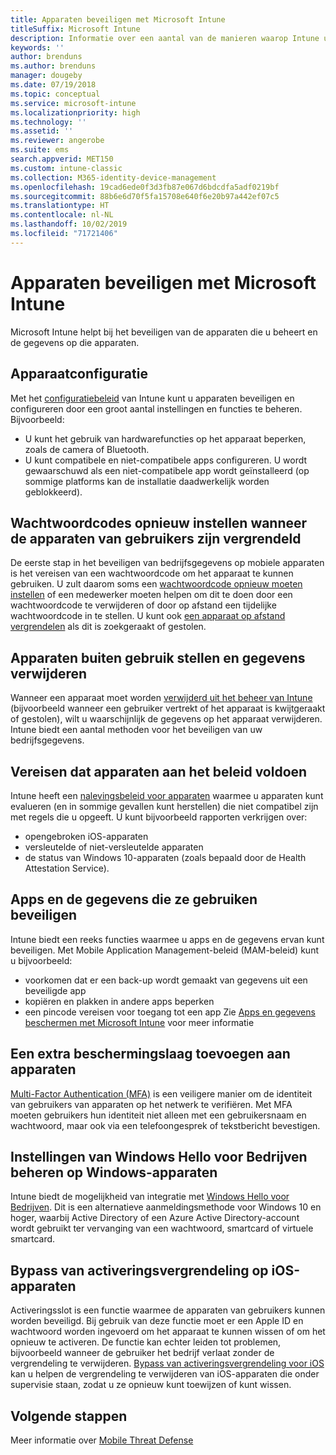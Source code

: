 ```yaml
---
title: Apparaten beveiligen met Microsoft Intune
titleSuffix: Microsoft Intune
description: Informatie over een aantal van de manieren waarop Intune uw apparaten kan beschermen tegen onbevoegde toegang en andere dreigingen.
keywords: ''
author: brenduns
ms.author: brenduns
manager: dougeby
ms.date: 07/19/2018
ms.topic: conceptual
ms.service: microsoft-intune
ms.localizationpriority: high
ms.technology: ''
ms.assetid: ''
ms.reviewer: angerobe
ms.suite: ems
search.appverid: MET150
ms.custom: intune-classic
ms.collection: M365-identity-device-management
ms.openlocfilehash: 19cad6ede0f3d3fb87e067d6bdcdfa5adf0219bf
ms.sourcegitcommit: 88b6e6d70f5fa15708e640f6e20b97a442ef07c5
ms.translationtype: HT
ms.contentlocale: nl-NL
ms.lasthandoff: 10/02/2019
ms.locfileid: "71721406"
---
```

# <a name="protect-devices-with-microsoft-intune"></a>Apparaten beveiligen met Microsoft Intune

Microsoft Intune helpt bij het beveiligen van de apparaten die u beheert en de gegevens op die apparaten.

## <a name="device-configuration"></a>Apparaatconfiguratie
Met het [configuratiebeleid](../configuration/device-profiles.md) van Intune kunt u apparaten beveiligen en configureren door een groot aantal instellingen en functies te beheren. Bijvoorbeeld:

- U kunt het gebruik van hardwarefuncties op het apparaat beperken, zoals de camera of Bluetooth.
- U kunt compatibele en niet-compatibele apps configureren. U wordt gewaarschuwd als een niet-compatibele app wordt geïnstalleerd (op sommige platforms kan de installatie daadwerkelijk worden geblokkeerd).

## <a name="reset-passcodes-when-users-are-locked-out-of-their-devices"></a>Wachtwoordcodes opnieuw instellen wanneer de apparaten van gebruikers zijn vergrendeld
De eerste stap in het beveiligen van bedrijfsgegevens op mobiele apparaten is het vereisen van een wachtwoordcode om het apparaat te kunnen gebruiken. U zult daarom soms een [wachtwoordcode opnieuw moeten instellen](../remote-actions/device-passcode-reset.md) of een medewerker moeten helpen om dit te doen door een wachtwoordcode te verwijderen of door op afstand een tijdelijke wachtwoordcode in te stellen. U kunt ook [een apparaat op afstand vergrendelen](../remote-actions/device-remote-lock.md) als dit is zoekgeraakt of gestolen.

## <a name="retire-devices-and-remove-data"></a>Apparaten buiten gebruik stellen en gegevens verwijderen
Wanneer een apparaat moet worden [verwijderd uit het beheer van Intune](../remote-actions/devices-wipe.md) (bijvoorbeeld wanneer een gebruiker vertrekt of het apparaat is kwijtgeraakt of gestolen), wilt u waarschijnlijk de gegevens op het apparaat verwijderen. Intune biedt een aantal methoden voor het beveiligen van uw bedrijfsgegevens.

## <a name="require-devices-to-be-compliant"></a>Vereisen dat apparaten aan het beleid voldoen
Intune heeft een [nalevingsbeleid voor apparaten](device-compliance-get-started.md) waarmee u apparaten kunt evalueren (en in sommige gevallen kunt herstellen) die niet compatibel zijn met regels die u opgeeft. U kunt bijvoorbeeld rapporten verkrijgen over:
- opengebroken iOS-apparaten
- versleutelde of niet-versleutelde apparaten
- de status van Windows 10-apparaten (zoals bepaald door de Health Attestation Service).

## <a name="protect-apps-and-the-data-they-use"></a>Apps en de gegevens die ze gebruiken beveiligen
Intune biedt een reeks functies waarmee u apps en de gegevens ervan kunt beveiligen. Met Mobile Application Management-beleid (MAM-beleid) kunt u bijvoorbeeld:
- voorkomen dat er een back-up wordt gemaakt van gegevens uit een beveiligde app
- kopiëren en plakken in andere apps beperken
- een pincode vereisen voor toegang tot een app Zie [Apps en gegevens beschermen met Microsoft Intune](../apps/app-protection-policy.md) voor meer informatie

## <a name="add-an-additional-layer-of-protection-to-devices"></a>Een extra beschermingslaag toevoegen aan apparaten
[Multi-Factor Authentication (MFA)](../enrollment/multi-factor-authentication.md) is een veiligere manier om de identiteit van gebruikers van apparaten op het netwerk te verifiëren.  Met MFA moeten gebruikers hun identiteit niet alleen met een gebruikersnaam en wachtwoord, maar ook via een telefoongesprek of tekstbericht bevestigen.

## <a name="control-windows-hello-for-business-settings-on-windows-devices"></a>Instellingen van Windows Hello voor Bedrijven beheren op Windows-apparaten
Intune biedt de mogelijkheid van integratie met [Windows Hello voor Bedrijven](windows-hello.md). Dit is een alternatieve aanmeldingsmethode voor Windows 10 en hoger, waarbij Active Directory of een Azure Active Directory-account wordt gebruikt ter vervanging van een wachtwoord, smartcard of virtuele smartcard.

## <a name="bypass-activation-lock-on-ios-devices"></a>Bypass van activeringsvergrendeling op iOS-apparaten
Activeringsslot is een functie waarmee de apparaten van gebruikers kunnen worden beveiligd. Bij gebruik van deze functie moet er een Apple ID en wachtwoord worden ingevoerd om het apparaat te kunnen wissen of om het opnieuw te activeren. De functie kan echter leiden tot problemen, bijvoorbeeld wanneer de gebruiker het bedrijf verlaat zonder de vergrendeling te verwijderen. [Bypass van activeringsvergrendeling voor iOS](../remote-actions/device-activation-lock-bypass.md) kan u helpen de vergrendeling te verwijderen van iOS-apparaten die onder supervisie staan, zodat u ze opnieuw kunt toewijzen of kunt wissen.

## <a name="next-steps"></a>Volgende stappen

Meer informatie over [Mobile Threat Defense](mobile-threat-defense.md)
